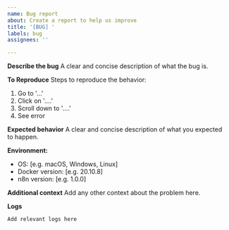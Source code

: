 ```yaml
---
name: Bug report
about: Create a report to help us improve
title: '[BUG] '
labels: bug
assignees: ''

---
```


**Describe the bug**
A clear and concise description of what the bug is.

**To Reproduce**
Steps to reproduce the behavior:
1. Go to '...'
2. Click on '....'
3. Scroll down to '....'
4. See error

**Expected behavior**
A clear and concise description of what you expected to happen.

**Environment:**
 - OS: [e.g. macOS, Windows, Linux]
 - Docker version: [e.g. 20.10.8]
 - n8n version: [e.g. 1.0.0]

**Additional context**
Add any other context about the problem here.

**Logs**
```
Add relevant logs here
```